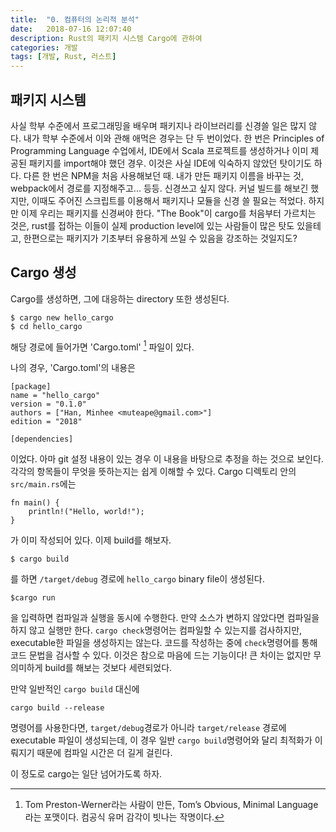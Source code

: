 ```yaml
---
title:  "0. 컴퓨터의 논리적 분석"
date:   2018-07-16 12:07:40
description: Rust의 패키지 시스템 Cargo에 관하여
categories: 개발
tags: [개발, Rust, 러스트]
---
```


## 패키지 시스템
사실 학부 수준에서 프로그래밍을 배우며 패키지나 라이브러리를 신경쓸 일은 많지 않다. 내가 학부 수준에서 이와 관해 애먹은 경우는 단 두 번이었다. 한 번은 Principles of Programming Language 수업에서, IDE에서 Scala 프로젝트를 생성하거나 이미 제공된 패키지를 import해야 했던 경우. 이것은 사실 IDE에 익숙하지 않았던 탓이기도 하다. 다른 한 번은 NPM을 처음 사용해보던 때. 내가 만든 패키지 이름을 바꾸는 것, webpack에서 경로를 지정해주고... 등등. 신경쓰고 싶지 않다. 커널 빌드를 해보긴 했지만, 이때도 주어진 스크립트를 이용해서 패키지나 모듈을 신경 쓸 필요는 적었다. 하지만 이제 우리는 패키지를 신경써야 한다. "The Book"이 cargo를 처음부터 가르치는 것은, rust를 접하는 이들이 실제 production level에 있는 사람들이 많은 탓도 있을테고, 한편으로는 패키지가 기초부터 유용하게 쓰일 수 있음을 강조하는 것일지도?

## Cargo 생성
Cargo를 생성하면, 그에 대응하는 directory 또한 생성된다.
```
$ cargo new hello_cargo
$ cd hello_cargo
```
해당 경로에 들어가면 'Cargo.toml' [^1] 파일이 있다.

[^1]: Tom Preston-Werner라는 사람이 만든, Tom’s Obvious, Minimal Language라는 포맷이다. 컴공식 유머 감각이 빗나는 작명이다.

나의 경우, 'Cargo.toml'의 내용은
```
[package]
name = "hello_cargo"
version = "0.1.0"
authors = ["Han, Minhee <muteape@gmail.com>"]
edition = "2018"

[dependencies]
```
이었다. 아마 git 설정 내용이 있는 경우 이 내용을 바탕으로 추정을 하는 것으로 보인다. 각각의 항목들이 무엇을 뜻하는지는 쉽게 이해할 수 있다.
Cargo 디렉토리 안의 `src/main.rs`에는
```
fn main() {
    println!("Hello, world!");
}
```
가 이미 작성되어 있다. 이제 build를 해보자.
```
$ cargo build
```
를 하면 `/target/debug` 경로에 `hello_cargo` binary file이 생성된다.
```
$cargo run
```
을 입력하면 컴파일과 실행을 동시에 수행한다. 만약 소스가 변하지 않았다면 컴파일을 하지 않고 실행만 한다. `cargo check`명령어는 컴파일할 수 있는지를 검사하지만, executable한 파일을 생성하지는 않는다. 코드를 작성하는 중에 `check`명령어를 통해 코드 문법을 검사할 수 있다. 이것은 참으로 마음에 드는 기능이다! 큰 차이는 없지만 무의미하게 build를 해보는 것보다 세련되었다.

만약 일반적인 `cargo build` 대신에
```
cargo build --release
```
명령어를 사용한다면, `target/debug`경로가 아니라 `target/release` 경로에 executable 파일이 생성되는데, 이 경우 일반 `cargo build`명령어와 달리 최적화가 이뤄지기 때문에 컴파일 시간은 더 길게 걸린다.

이 정도로 cargo는 일단 넘어가도록 하자.